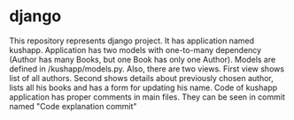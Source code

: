 # django
This repository represents django project. It has application named kushapp. Application has two models with one-to-many dependency (Author has many Books, but one Book has only one Author). Models are defined in /kushapp/models.py. Also, there are two views. First view shows list of all authors. Second shows details about previously chosen author, lists all his books and has a form for updating his name.
Code of kushapp application has proper comments in main files. They can be seen in commit named "Code explanation commit"
